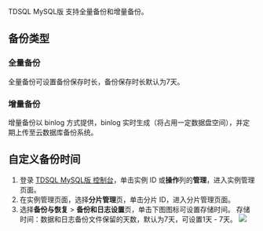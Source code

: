 
TDSQL MySQL版 支持全量备份和增量备份。

## 备份类型
### 全量备份
全量备份可设置备份保存时长，备份保存时长默认为7天。

### 增量备份
增量备份以 binlog 方式提供，binlog 实时生成（将占用一定数据盘空间），并定期上传至云数据库备份系统。

## 自定义备份时间
1. 登录 [TDSQL MySQL版 控制台](https://console.cloud.tencent.com/dcdb)，单击实例 ID 或**操作**列的**管理**，进入实例管理页面。
2. 在实例管理页面，选择**分片管理**页，单击分片 ID，进入分片管理页面。
3. 选择**备份与恢复** > **备份和日志设置**页，单击下图图标可设置存储时间。
存储时间：数据和日志备份文件保留的天数，默认为7天，可设置1天 - 7天。
![](https://main.qcloudimg.com/raw/9e20b7f8f7fe2553b86cf5a68bd6265d.png)

